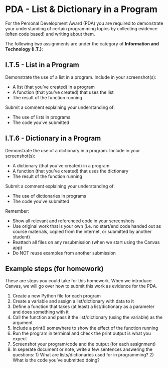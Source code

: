 # PDA - List & Dictionary in a Program

For the Personal Development Award (PDA) you are required to demonstrate your understanding of certain programming topics by collecting evidence (often code based) and writing about them.

The following two assignments are under the category of **Information and Technology (I.T.)**:


## I.T.5 - List in a Program

Demonstrate the use of a list in a program. Include in your screenshot(s):

* A list (that you’ve created) in a program
* A function (that you’ve created) that uses the list
* The result of the function running

Submit a comment explaining your understanding of:

* The use of lists in programs
* The code you’ve submitted


## I.T.6 - Dictionary in a Program

Demonstrate the use of a dictionary in a program. Include in your screenshot(s):

* A dictionary (that you’ve created) in a program
* A function (that you’ve created) that uses the dictionary
* The result of the function running

Submit a comment explaining your understanding of:
* The use of dictionaries in programs
* The code you’ve submitted


Remember:

* Show all relevant and referenced code in your screenshots
* Use original work that is your own (i.e. no start/end code handed out as course materials, copied from the internet, or submitted by another student)
* Reattach all files on any resubmission (when we start using the Canvas app)
* Do NOT reuse examples from another submission


## Example steps (for homework)
These are steps you could take for this homework. When we introduce Canvas, we will go over how to submit this work as evidence for the PDA.

1. Create a new Python file for each program
2. Create a variable and assign a list/dictionary with data to it
3. Define a function that takes (at least) a list/dictionary as a parameter and does something with it
4. Call the function and pass it the list/dictionary (using the variable) as the argument
5. Include a print() somewhere to show the effect of the function running
6. Run the program in terminal and check the print output is what you expect
7. Screenshot your program/code and the output (for each assignment)
8. In seperate document or note, write a few sentences answering the questions: 1) What are lists/dictionaries used for in programming? 2) What is the code you’ve submitted doing?
